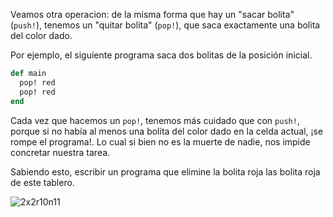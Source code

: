 Veamos otra operacion: de la misma forma que hay un "sacar bolita" (`push!`), tenemos un "quitar bolita" (`pop!`), que saca exactamente una bolita del color dado.

Por ejemplo, el siguiente programa saca dos bolitas de la posición inicial.

```ruby
def main
  pop! red
  pop! red
end
```

Cada vez que hacemos un `pop!`, tenemos más cuidado que con `push!`, porque si no había al menos una bolita del color dado en la celda actual, ¡se rompe el programa!. Lo cual si bien no es la muerte de nadie, nos impide concretar nuestra tarea.

Sabiendo esto, escribir un programa que elimine la bolita roja las bolita roja de este tablero.

![2x2r10n11](https://raw.githubusercontent.com/mumuki/mumuki-fundamentos-ruby-stones-guia-1-primeros-programas/master/2x2r10n11.png)



